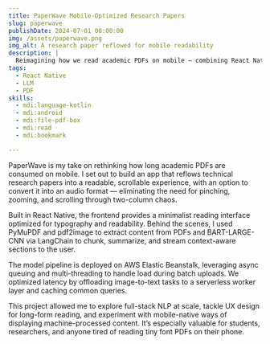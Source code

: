 ```yaml
---
title: PaperWave Mobile-Optimized Research Papers
slug: paperwave
publishDate: 2024-07-01 00:00:00
img: /assets/paperwave.png
img_alt: A research paper reflowed for mobile readability
description: |
  Reimagining how we read academic PDFs on mobile — combining React Native, PyMuPDF, and BART summarization into a seamless mobile-first paper reader.
tags:
  - React Native
  - LLM
  - PDF
skills:
  - mdi:language-kotlin
  - mdi:android
  - mdi:file-pdf-box
  - mdi:read
  - mdi:bookmark

---
```


PaperWave is my take on rethinking how long academic PDFs are consumed on mobile. I set out to build an app that reflows technical research papers into a readable, scrollable experience, with an option to convert it into an audio format — eliminating the need for pinching, zooming, and scrolling through two-column chaos.

Built in React Native, the frontend provides a minimalist reading interface optimized for typography and readability. Behind the scenes, I used PyMuPDF and pdf2image to extract content from PDFs and BART-LARGE-CNN via LangChain to chunk, summarize, and stream context-aware sections to the user.

The model pipeline is deployed on AWS Elastic Beanstalk, leveraging async queuing and multi-threading to handle load during batch uploads. We optimized latency by offloading image-to-text tasks to a serverless worker layer and caching common queries.

This project allowed me to explore full-stack NLP at scale, tackle UX design for long-form reading, and experiment with mobile-native ways of displaying machine-processed content. It’s especially valuable for students, researchers, and anyone tired of reading tiny font PDFs on their phone.

